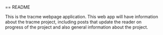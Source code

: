 == README

This is the tracme webpage application. This web app will have information about the tracme project, including posts that update the reader on progress of the project and also general information about the project.
